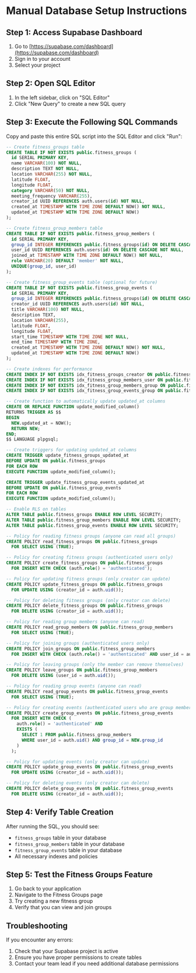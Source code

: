 # Manual Database Setup Instructions

## Step 1: Access Supabase Dashboard
1. Go to [https://supabase.com/dashboard](https://supabase.com/dashboard)
2. Sign in to your account
3. Select your project

## Step 2: Open SQL Editor
1. In the left sidebar, click on "SQL Editor"
2. Click "New Query" to create a new SQL query

## Step 3: Execute the Following SQL Commands

Copy and paste this entire SQL script into the SQL Editor and click "Run":

```sql
-- Create fitness_groups table
CREATE TABLE IF NOT EXISTS public.fitness_groups (
  id SERIAL PRIMARY KEY,
  name VARCHAR(100) NOT NULL,
  description TEXT NOT NULL,
  location VARCHAR(255) NOT NULL,
  latitude FLOAT,
  longitude FLOAT,
  category VARCHAR(50) NOT NULL,
  meeting_frequency VARCHAR(255),
  creator_id UUID REFERENCES auth.users(id) NOT NULL,
  created_at TIMESTAMP WITH TIME ZONE DEFAULT NOW() NOT NULL,
  updated_at TIMESTAMP WITH TIME ZONE DEFAULT NOW()
);

-- Create fitness_group_members table
CREATE TABLE IF NOT EXISTS public.fitness_group_members (
  id SERIAL PRIMARY KEY,
  group_id INTEGER REFERENCES public.fitness_groups(id) ON DELETE CASCADE NOT NULL,
  user_id UUID REFERENCES auth.users(id) ON DELETE CASCADE NOT NULL,
  joined_at TIMESTAMP WITH TIME ZONE DEFAULT NOW() NOT NULL,
  role VARCHAR(20) DEFAULT 'member' NOT NULL,
  UNIQUE(group_id, user_id)
);

-- Create fitness_group_events table (optional for future)
CREATE TABLE IF NOT EXISTS public.fitness_group_events (
  id SERIAL PRIMARY KEY,
  group_id INTEGER REFERENCES public.fitness_groups(id) ON DELETE CASCADE NOT NULL,
  creator_id UUID REFERENCES auth.users(id) NOT NULL,
  title VARCHAR(100) NOT NULL,
  description TEXT,
  location VARCHAR(255),
  latitude FLOAT,
  longitude FLOAT,
  start_time TIMESTAMP WITH TIME ZONE NOT NULL,
  end_time TIMESTAMP WITH TIME ZONE,
  created_at TIMESTAMP WITH TIME ZONE DEFAULT NOW() NOT NULL,
  updated_at TIMESTAMP WITH TIME ZONE DEFAULT NOW()
);

-- Create indexes for performance
CREATE INDEX IF NOT EXISTS idx_fitness_groups_creator ON public.fitness_groups(creator_id);
CREATE INDEX IF NOT EXISTS idx_fitness_group_members_user ON public.fitness_group_members(user_id);
CREATE INDEX IF NOT EXISTS idx_fitness_group_members_group ON public.fitness_group_members(group_id);
CREATE INDEX IF NOT EXISTS idx_fitness_group_events_group ON public.fitness_group_events(group_id);

-- Create function to automatically update updated_at columns
CREATE OR REPLACE FUNCTION update_modified_column()
RETURNS TRIGGER AS $$
BEGIN
  NEW.updated_at = NOW();
  RETURN NEW;
END;
$$ LANGUAGE plpgsql;

-- Create triggers for updating updated_at columns
CREATE TRIGGER update_fitness_groups_updated_at
BEFORE UPDATE ON public.fitness_groups
FOR EACH ROW
EXECUTE FUNCTION update_modified_column();

CREATE TRIGGER update_fitness_group_events_updated_at
BEFORE UPDATE ON public.fitness_group_events
FOR EACH ROW
EXECUTE FUNCTION update_modified_column();

-- Enable RLS on tables
ALTER TABLE public.fitness_groups ENABLE ROW LEVEL SECURITY;
ALTER TABLE public.fitness_group_members ENABLE ROW LEVEL SECURITY;
ALTER TABLE public.fitness_group_events ENABLE ROW LEVEL SECURITY;

-- Policy for reading fitness groups (anyone can read all groups)
CREATE POLICY read_fitness_groups ON public.fitness_groups
  FOR SELECT USING (TRUE);

-- Policy for creating fitness groups (authenticated users only)
CREATE POLICY create_fitness_groups ON public.fitness_groups
  FOR INSERT WITH CHECK (auth.role() = 'authenticated');

-- Policy for updating fitness groups (only creator can update)
CREATE POLICY update_fitness_groups ON public.fitness_groups
  FOR UPDATE USING (creator_id = auth.uid());

-- Policy for deleting fitness groups (only creator can delete)
CREATE POLICY delete_fitness_groups ON public.fitness_groups
  FOR DELETE USING (creator_id = auth.uid());

-- Policy for reading group members (anyone can read)
CREATE POLICY read_group_members ON public.fitness_group_members
  FOR SELECT USING (TRUE);

-- Policy for joining groups (authenticated users only)
CREATE POLICY join_groups ON public.fitness_group_members
  FOR INSERT WITH CHECK (auth.role() = 'authenticated' AND user_id = auth.uid());

-- Policy for leaving groups (only the member can remove themselves)
CREATE POLICY leave_groups ON public.fitness_group_members
  FOR DELETE USING (user_id = auth.uid());

-- Policy for reading group events (anyone can read)
CREATE POLICY read_group_events ON public.fitness_group_events
  FOR SELECT USING (TRUE);

-- Policy for creating events (authenticated users who are group members)
CREATE POLICY create_group_events ON public.fitness_group_events
  FOR INSERT WITH CHECK (
    auth.role() = 'authenticated' AND
    EXISTS (
      SELECT 1 FROM public.fitness_group_members
      WHERE user_id = auth.uid() AND group_id = NEW.group_id
    )
  );

-- Policy for updating events (only creator can update)
CREATE POLICY update_group_events ON public.fitness_group_events
  FOR UPDATE USING (creator_id = auth.uid());

-- Policy for deleting events (only creator can delete)
CREATE POLICY delete_group_events ON public.fitness_group_events
  FOR DELETE USING (creator_id = auth.uid());
```

## Step 4: Verify Table Creation
After running the SQL, you should see:
- `fitness_groups` table in your database
- `fitness_group_members` table in your database  
- `fitness_group_events` table in your database
- All necessary indexes and policies

## Step 5: Test the Fitness Groups Feature
1. Go back to your application
2. Navigate to the Fitness Groups page
3. Try creating a new fitness group
4. Verify that you can view and join groups

## Troubleshooting
If you encounter any errors:
1. Check that your Supabase project is active
2. Ensure you have proper permissions to create tables
3. Contact your team lead if you need additional database permissions
